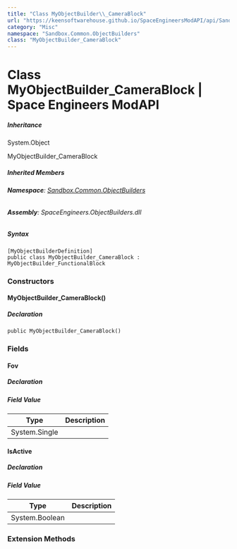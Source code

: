 ```yaml
---
title: "Class MyObjectBuilder\\_CameraBlock"
url: "https://keensoftwarehouse.github.io/SpaceEngineersModAPI/api/Sandbox.Common.ObjectBuilders.MyObjectBuilder_CameraBlock.html"
category: "Misc"
namespace: "Sandbox.Common.ObjectBuilders"
class: "MyObjectBuilder_CameraBlock"
---
```


# Class MyObjectBuilder\_CameraBlock | Space Engineers ModAPI

##### Inheritance

System.Object

MyObjectBuilder\_CameraBlock

##### Inherited Members

###### **Namespace**: [Sandbox.Common.ObjectBuilders](https://keensoftwarehouse.github.io/SpaceEngineersModAPI/api/Sandbox.Common.ObjectBuilders.html)

###### **Assembly**: SpaceEngineers.ObjectBuilders.dll

##### Syntax

```
[MyObjectBuilderDefinition]
public class MyObjectBuilder_CameraBlock : MyObjectBuilder_FunctionalBlock
```

### Constructors

#### MyObjectBuilder\_CameraBlock()

##### Declaration

```
public MyObjectBuilder_CameraBlock()
```

### Fields

#### Fov

##### Declaration

##### Field Value

| Type | Description |
| --- | --- |
| System.Single |     |

#### IsActive

##### Declaration

##### Field Value

| Type | Description |
| --- | --- |
| System.Boolean |     |

### Extension Methods